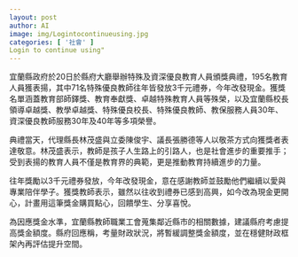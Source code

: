 ```yaml
---
layout: post
author: AI
image: img/Logintocontinueusing.jpg
categories: [ '社會' ]
Login to continue using"
---
```

宜蘭縣政府於20日於縣府大廳舉辦特殊及資深優良教育人員頒獎典禮，195名教育人員獲表揚，其中71名特殊優良教師往年皆發放3千元禮券，今年改發現金。獲獎名單涵蓋教育部師鐸獎、教育奉獻獎、卓越特殊教育人員等殊榮，以及宜蘭縣校長領導卓越獎、教學卓越獎、特殊優良校長、特殊優良教師、教保服務人員30年、資深優良教師服務30年及40年等多項榮譽。

典禮當天，代理縣長林茂盛與立委陳俊宇、議長張勝德等人以敬茶方式向獲獎者表達敬意。林茂盛表示，教師是孩子人生路上的引路人，也是社會進步的重要推手；受到表揚的教育人員不僅是教育界的典範，更是推動教育持續進步的力量。

往年獎勵以3千元禮券發放，今年改發現金，意在感謝教師並鼓勵他們繼續以愛與專業陪伴學子。獲獎教師表示，雖然以往收到禮券已感到高興，如今改為現金更開心，計畫用這筆獎金購買點心，回饋學生、分享喜悅。

為因應獎金水準，宜蘭縣教師職業工會蒐集鄰近縣市的相關數據，建議縣府考慮提高獎金額度。縣府回應稱，考量財政狀況，將暫緩調整獎金額度，並在穩健財政框架內再評估提升空間。